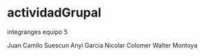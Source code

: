 # actividadGrupal

integranges equipo 5

Juan Camilo Suescun
Anyi Garcia 
Nicolar Colomer
Walter Montoya